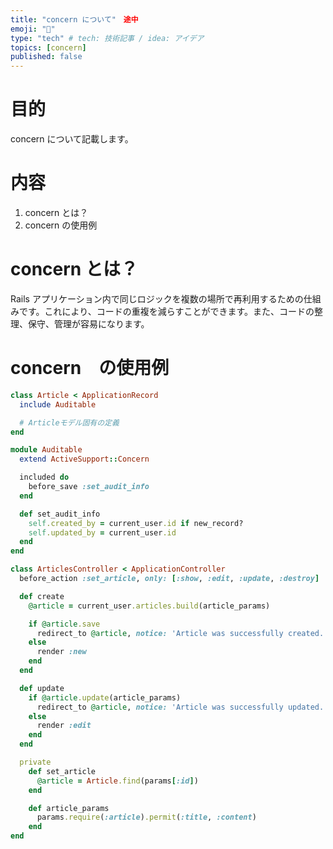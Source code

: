 ```yaml
---
title: "concern について"　途中
emoji: "📝"
type: "tech" # tech: 技術記事 / idea: アイデア
topics: [concern]
published: false
---
```

# 目的
concern について記載します。

# 内容
1. concern とは？
2. concern の使用例

# concern とは？
Rails アプリケーション内で同じロジックを複数の場所で再利用するための仕組みです。これにより、コードの重複を減らすことができます。また、コードの整理、保守、管理が容易になります。

# concern　の使用例

```app/models/article.rb
class Article < ApplicationRecord
  include Auditable

  # Articleモデル固有の定義
end
```

```app/models/concerns/auditable.rb
module Auditable
  extend ActiveSupport::Concern

  included do
    before_save :set_audit_info
  end

  def set_audit_info
    self.created_by = current_user.id if new_record?
    self.updated_by = current_user.id
  end
end
```

```app/controllers/articles_controller.rb
class ArticlesController < ApplicationController
  before_action :set_article, only: [:show, :edit, :update, :destroy]

  def create
    @article = current_user.articles.build(article_params)

    if @article.save
      redirect_to @article, notice: 'Article was successfully created.'
    else
      render :new
    end
  end

  def update
    if @article.update(article_params)
      redirect_to @article, notice: 'Article was successfully updated.'
    else
      render :edit
    end
  end

  private
    def set_article
      @article = Article.find(params[:id])
    end

    def article_params
      params.require(:article).permit(:title, :content)
    end
end
```